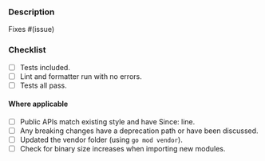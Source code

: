 <!-- If this is your first pull request for Fyne please read the contributor docs at:
https://github.com/fyne-io/fyne/wiki/Contributing.
Be sure that your work is based off `develop` branch. -->

### Description
<!-- A summary of the change included and which issue it addresses.
Please include any relevant motivation and background. -->

Fixes #(issue)

### Checklist
<!-- Please tick these as appropriate using [x] -->

- [ ] Tests included.
- [ ] Lint and formatter run with no errors.
- [ ] Tests all pass.

#### Where applicable
<!-- Please delete these if not required for this PR -->

- [ ] Public APIs match existing style and have Since: line.
- [ ] Any breaking changes have a deprecation path or have been discussed.
- [ ] Updated the vendor folder (using `go mod vendor`).
- [ ] Check for binary size increases when importing new modules.
